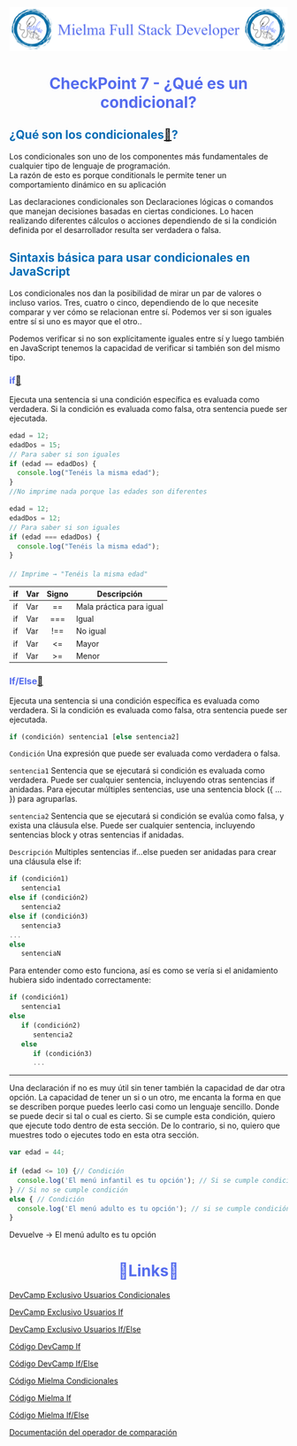 ![Logo Mielma](Logo/Logo_Encabezado.png)

# <center><b><font color="#556CEE">CheckPoint 7 - ¿Qué es un condicional?</font></b>

## <b><font color="#006cb5">¿Qué son los condicionales[🔗](https://developer.mozilla.org/en-US/docs/Learn/JavaScript/Building_blocks/conditionals)?</font></b>

Los condicionales son uno de los componentes más fundamentales de cualquier tipo de lenguaje de programación.  
La razón de esto es porque conditionals le permite tener un comportamiento dinámico en su aplicación

Las declaraciones condicionales son Declaraciones lógicas o comandos que manejan decisiones basadas en ciertas condiciones. Lo hacen realizando diferentes cálculos o acciones dependiendo de si la condición definida por el desarrollador resulta ser verdadera o falsa.

## <b><font color="#006cb5">Sintaxis básica para usar condicionales en JavaScript</font></b>
Los condicionales nos dan la posibilidad de mirar un par de valores o incluso varios. Tres, cuatro o cinco, dependiendo de lo que necesite comparar y ver cómo se relacionan entre sí. Podemos ver si son iguales entre sí si uno es mayor que el otro..

Podemos verificar si no son explícitamente iguales entre sí y luego también en JavaScript tenemos la capacidad de verificar si también son del mismo tipo. 

### <font color="#556CEE">if[🔗](https://developer.mozilla.org/es/docs/Web/JavaScript/Reference/Statements/if...else)</font>
Ejecuta una sentencia si una condición específica es evaluada como verdadera. Si la condición es evaluada como falsa, otra sentencia puede ser ejecutada.


```js
edad = 12;
edadDos = 15;
// Para saber si son iguales
if (edad == edadDos) {
  console.log("Tenéis la misma edad");
}
//No imprime nada porque las edades son diferentes
```

```js
edad = 12;
edadDos = 12;
// Para saber si son iguales
if (edad === edadDos) {
  console.log("Tenéis la misma edad");
}

// Imprime → "Tenéis la misma edad"
```
|if|Var|Signo|Descripción          
|-|-|:-:|-
|if|Var|==| Mala práctica para igual
|if|Var|===| Igual
|if|Var|!==| No igual
|if|Var|<=| Mayor 
|if|Var|>=| Menor 




### <font color="#556CEE">If/Else[🔗](https://developer.mozilla.org/es/docs/Web/JavaScript/Reference/Statements/if...else)</font>

Ejecuta una sentencia si una condición específica es evaluada como verdadera. Si la condición es evaluada como falsa, otra sentencia puede ser ejecutada.
```js
if (condición) sentencia1 [else sentencia2]
```
`Condición`
Una expresión que puede ser evaluada como verdadera o falsa.

`sentencia1`
Sentencia que se ejecutará si condición es evaluada como verdadera. Puede ser cualquier sentencia, incluyendo otras sentencias if anidadas. Para ejecutar múltiples sentencias, use una sentencia block ({ ... }) para agruparlas.

`sentencia2`
Sentencia que se ejecutará si condición se evalúa como falsa, y exista una cláusula else. Puede ser cualquier sentencia, incluyendo sentencias block y otras sentencias if anidadas.

`Descripción`
Multiples sentencias if...else pueden ser anidadas para crear una cláusula else if:
```js
if (condición1)
   sentencia1
else if (condición2)
   sentencia2
else if (condición3)
   sentencia3
...
else
   sentenciaN
```
Para entender como esto funciona, así es como se vería si el anidamiento hubiera sido indentado correctamente:
```js
if (condición1)
   sentencia1
else
   if (condición2)
      sentencia2
   else
      if (condición3)
      ...
```
---
Una declaración if no es muy útil sin tener también la capacidad de dar otra opción. La capacidad de tener un si o un otro, me encanta la forma en que se describen porque puedes leerlo casi como un lenguaje sencillo. Donde se puede decir si tal o cual es cierto. Si se cumple esta condición, quiero que ejecute todo dentro de esta sección. De lo contrario, si no, quiero que muestres todo o ejecutes todo en esta otra sección.
```js
var edad = 44;

if (edad <= 10) {// Condición
  console.log('El menú infantil es tu opción'); // Si se cumple condición
} // Si no se cumple condición
else { // Condición
  console.log('El menú adulto es tu opción'); // si se cumple condición
}
```
Devuelve → El menú adulto es tu opción

# <center><b><font color="#556CEE">🔗Links🔗</font></b>

[DevCamp Exclusivo Usuarios Condicionales](https://basque.devcamp.com/pt-full-stack-development-javascript-python-react/guide/javascript-conditional-section-introduction)

[DevCamp Exclusivo Usuarios If](https://basque.devcamp.com/pt-full-stack-development-javascript-python-react/guide/basic-syntax-using-conditionals-javascript)

[DevCamp Exclusivo Usuarios If/Else](https://basque.devcamp.com/pt-full-stack-development-javascript-python-react/guide/guide-if-else-conditionals-javascript) 

[Código DevCamp If](https://github.com/rails-camp/javascript-programming/blob/master/section_c_01_comparison_operators.js)

[Código DevCamp If/Else](https://github.com/rails-camp/javascript-programming/blob/master/section_c_02_if_else_conditionals.js)

[Código Mielma Condicionales](https://codepen.io/ElizabethMaranon/pen/KKLWyLo)

[Código Mielma If](https://codepen.io/ElizabethMaranon/pen/MWdJxaO)

[Código Mielma If/Else](https://codepen.io/ElizabethMaranon/pen/rNgyGmM)

[Documentación del operador de comparación](https://developer.mozilla.org/en-US/docs/Web/JavaScript/Guide/Expressions_and_Operators)


